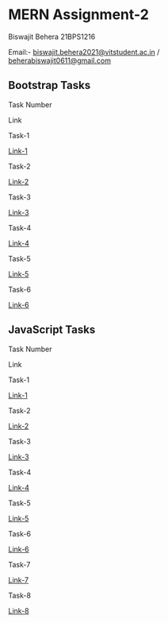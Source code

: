 MERN Assignment-2
=================

Biswajit Behera 21BPS1216

Email:- biswajit.behera2021@vitstudent.ac.in / beherabiswajit0611@gmail.com

Bootstrap Tasks
---------------

Task Number

Link

Task-1

[Link-1](./bootstrap_task-1.html)

Task-2

[Link-2](./bootstrap_task-2.html)

Task-3

[Link-3](./bootstrap_task-3.html)

Task-4

[Link-4](./bootstrap_task-4.html)

Task-5

[Link-5](./bootstrap_task-5.html)

Task-6

[Link-6](./bootstrap_task-6.html)

JavaScript Tasks
----------------

Task Number

Link

Task-1

[Link-1](./JS_Task-1.html)

Task-2

[Link-2](./JS_Task-2.html)

Task-3

[Link-3](./JS_Task-3.html)

Task-4

[Link-4](./JS_Task-4.html)

Task-5

[Link-5](./JS_Task-5.html)

Task-6

[Link-6](./JS_Task-6.html)

Task-7

[Link-7](./JS_Task-7.html)

Task-8

[Link-8](./JS_Task-8.html)
